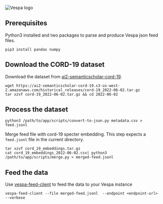 <!-- Copyright Yahoo. Licensed under the terms of the Apache 2.0 license. See LICENSE in the project root. -->

![Vespa logo](https://vespa.ai/assets/vespa-logo-color.png)

## Prerequisites
Python3 installed and two packages to parse and produce Vespa json feed
files. 

```
pip3 install pandas numpy 
```

## Download the CORD-19 dataset 
Download the dataset from [ai2-semanticscholar-cord-19](https://ai2-semanticscholar-cord-19.s3-us-west-2.amazonaws.com/historical_releases.html).

```
wget https://ai2-semanticscholar-cord-19.s3-us-west-2.amazonaws.com/historical_releases/cord-19_2022-06-02.tar.gz
tar xzvf cord-19_2022-06-02.tar.gz && cd 2022-06-02
```

## Process the dataset
```
python3 /path/to/app/scripts/convert-to-json.py metadata.csv > feed.jsonl
```
Merge feed file with cord-19 specter embedding. This step expects a `feed.jsonl` file in
the current directory. 

```
tar xzvf cord_19_embeddings.tar.gz
cat cord_19_embeddings_2022-06-02.csv| python3 /path/to/app/scripts/merge.py > merged-feed.jsonl
```

## Feed the data
Use [vespa-feed-client](https://docs.vespa.ai/en/vespa-feed-client.html) to feed the data to your Vespa instance
```
vespa-feed-client --file merged-feed.jsonl  --endpoint <endpoint-url>  --verbose
```
